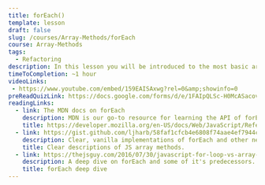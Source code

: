 ```yaml
---
title: forEach()
template: lesson
draft: false
slug: /courses/Array-Methods/forEach
course: Array-Methods
tags:
  - Refactoring
description: In this lesson you will be introduced to the most basic array method which iterates over an entire list - `forEach`. By the end of the lesson, you should be comfortable with thinking about writing methods which operate on an entire list of items, one item at a time.
timeToCompletion: ~1 hour
videoLinks: 
 - https://www.youtube.com/embed/159EAISAxwg?rel=0&amp;showinfo=0
preReadQuizLink: https://docs.google.com/forms/d/e/1FAIpQLSc-H0McASacovyOZcvSqa-Zp1C9rGivm4cGIQM6yYNqeROwGw/viewform
readingLinks: 
  - link: The MDN docs on forEach
    description: MDN is our go-to resource for learning the API of forEach
    title: https://developer.mozilla.org/en-US/docs/Web/JavaScript/Reference/Global_Objects/Array/forEach
  - link: https://gist.github.com/ljharb/58faf1cfcb4e6808f74aae4ef7944cff
    description: Clear, vanilla implementations of forEach and other new array methods to help you understand what's happening when you use them.
    title: Clear descriptions of JS array methods.
  - link: https://thejsguy.com/2016/07/30/javascript-for-loop-vs-array-foreach.html
    description: A deep dive on forEach and some of it's predecessors.
    title: forEach deep dive
---
```

